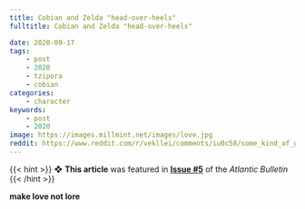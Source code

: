 ```yaml
---
title: Cobian and Zelda "head-over-heels"
fulltitle: Cobian and Zelda "head-over-heels"

date: 2020-09-17
tags:
    - post
    - 2020
    - tzipora
    - cobian
categories:
    - character
keywords:
    - post
    - 2020
image: https://images.millmint.net/images/love.jpg
reddit: https://www.reddit.com/r/vekllei/comments/iu0c58/some_kind_of_gay_sketch_for_my_cool_subreddit/
---
```


{{< hint >}}
❖ **This article** was featured in [**Issue #5**](/news/bulletin/2020/5) of the *Atlantic Bulletin*
{{< /hint >}}

**make love not lore**

